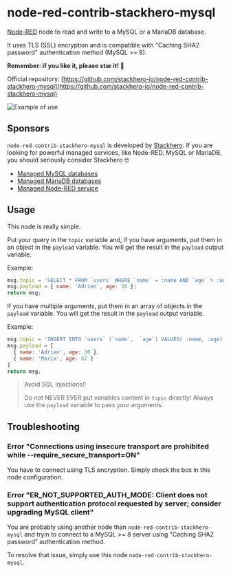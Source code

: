 # node-red-contrib-stackhero-mysql

[Node-RED](https://nodered.org) node to read and write to a MySQL or a MariaDB database.

It uses TLS (SSL) encryption and is compatible with "Caching SHA2 password" authentication method (MySQL >= 8).

**Remember: if you like it, please star it! 🥰**

Official repository: [https://github.com/stackhero-io/node-red-contrib-stackhero-mysql](https://github.com/stackhero-io/node-red-contrib-stackhero-mysql)

![Example of use](https://raw.githubusercontent.com/stackhero-io/node-red-contrib-stackhero-mysql/master/assets/screenshot.png)


## Sponsors

`node-red-contrib-stackhero-mysql` is developed by [Stackhero](https://www.stackhero.io/).
If you are looking for powerful managed services, like Node-RED, MySQL or MariaDB, you should seriously consider Stackhero 🤓

- [Managed MySQL databases](https://www.stackhero.io/services/MySQL)
- [Managed MariaDB databases](https://www.stackhero.io/services/MariaDB)
- [Managed Node-RED service](https://www.stackhero.io/services/Node-RED)


## Usage

This node is really simple.

Put your query in the `topic` variable and, if you have arguments, put them in an object in the `payload` variable.
You will get the result in the `payload` output variable.

Example:

```javascript
msg.topic = 'SELECT * FROM `users` WHERE `name` = :name AND `age` > :age;';
msg.payload = { name: 'Adrien', age: 30 };
return msg;
```
If you have multiple arguments, put them in an array of objects in the `payload` variable.
You will get the result in the `payload` output variable.

Example:

```javascript
msg.topic = 'INSERT INTO `users` (`name`,  `age`) VALUES( :name, :age) ;';
msg.payload = [
  { name: 'Adrien', age: 30 },
  { name: 'Maria', age: 62 }
]
return msg;
```
> Avoid SQL injections!!
>
> Do not NEVER EVER put variables content in `topic` directly!
> Always use the `payload` variable to pass your arguments.


## Troubleshooting


### Error "Connections using insecure transport are prohibited while --require_secure_transport=ON"

You have to connect using TLS encryption. Simply check the box in this node configuration.


### Error "ER_NOT_SUPPORTED_AUTH_MODE: Client does not support authentication protocol requested by server; consider upgrading MySQL client"

You are probably using another node than `node-red-contrib-stackhero-mysql` and tryin to connect to a MySQL >= 8 server using "Caching SHA2 password" authentication method.

To resolve that issue, simply use this node `node-red-contrib-stackhero-mysql`.
